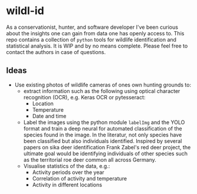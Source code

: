 # wildl-id

As a conservationist, hunter, and software developer I've been curious about the insights one can gain from data one has openly access to. This repo contains a collection of `python` tools for wildlife identification and statistical analysis. It is WIP and by no means complete. Please feel free to contact the authors in case of questions.

## Ideas

- Use existing photos of wildlife cameras of ones own hunting grounds to:
  - extract information such as the following using optical character recognition (OCR), e.g. Keras OCR or pytesseract:
    - Location
    - Temperature
    - Date and time
  - Label the images using the python module `labelImg` and the YOLO format and train a deep neural for automated classification of the species found in the image. In the literatur, not only species have been classified but also individuals identified. Inspired by several papers on sika deer identification Frank Zabel's red deer project, the ultimate goal would be identifying individuals of other species such as the territorial roe deer common all across Germany. 
  - Visualise statistics of the data, e.g.:
    - Activity periods over the year
    - Correlation of activity and temperature
    - Activity in different locations
